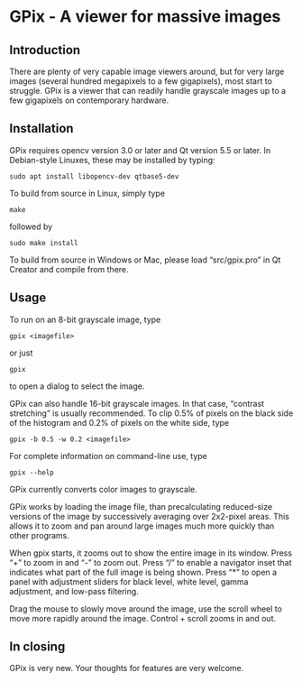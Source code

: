 # GPix - A viewer for massive images

## Introduction

There are plenty of very capable image viewers around, but for very
large images (several hundred megapixels to a few gigapixels), most
start to struggle. GPix is a viewer that can readily handle grayscale
images up to a few gigapixels on contemporary hardware.

## Installation

GPix requires opencv version 3.0 or later and Qt version 5.5 or later.
In Debian-style Linuxes, these may be installed by typing:

    sudo apt install libopencv-dev qtbase5-dev

To build from source in Linux, simply type

    make
    
followed by

    sudo make install
    
To build from source in Windows or Mac, please load
“src/gpix.pro” in Qt Creator and compile from there.

## Usage

To run on an 8-bit grayscale image, type

    gpix <imagefile>

or just

    gpix

to open a dialog to select the image.

GPix can also handle 16-bit grayscale images. In that case, “contrast
stretching” is usually recommended. To clip 0.5% of pixels on the
black side of the histogram and 0.2% of pixels on the white side, type

    gpix -b 0.5 -w 0.2 <imagefile>

For complete information on command-line use, type

    gpix --help

GPix currently converts color images to grayscale.

GPix works by loading the image file, than precalculating reduced-size
versions of the image by successively averaging over 2x2-pixel
areas. This allows it to zoom and pan around large images much more
quickly than other programs.

When gpix starts, it zooms out to show the entire image in its
window. Press “+” to zoom in and “-” to zoom out. Press “/” to enable
a navigator inset that indicates what part of the full image is being
shown. Press “*” to open a panel with adjustment sliders for black level,
white level, gamma adjustment, and low-pass filtering.

Drag the mouse to slowly move around the image, use the scroll wheel
to move more rapidly around the image. Control + scroll zooms in and
out.

## In closing

GPix is very new. Your thoughts for features are very welcome.
